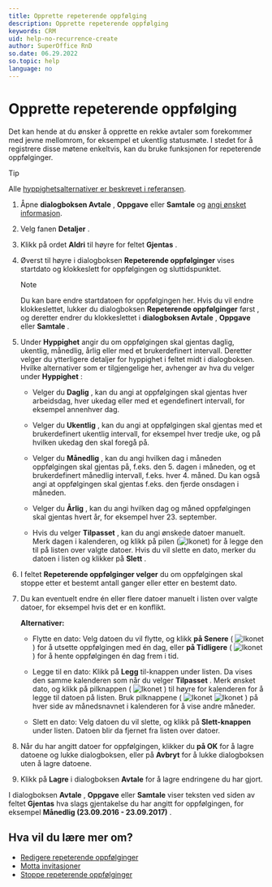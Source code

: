 ```yaml
---
title: Opprette repeterende oppfølging
description: Opprette repeterende oppfølging
keywords: CRM
uid: help-no-recurrence-create
author: SuperOffice RnD
so.date: 06.29.2022
so.topic: help
language: no
---
```


# Opprette repeterende oppfølging

Det kan hende at du ønsker å opprette en rekke avtaler som forekommer med jevne mellomrom, for eksempel et ukentlig statusmøte. I stedet for å registrere disse møtene enkeltvis, kan du bruke funksjonen for repeterende oppfølginger.

> [!TIP]
> Alle [hyppighetsalternativer er beskrevet i referansen][4].

1. Åpne **dialogboksen Avtale** , **Oppgave** eller **Samtale** og [angi ønsket informasjon][5].

2. Velg fanen **Detaljer** .

3. Klikk på ordet **Aldri** til høyre for feltet **Gjentas** .

4. Øverst til høyre i  dialogboksen **Repeterende oppfølginger** vises startdato og klokkeslett for oppfølgingen og sluttidspunktet.

    > [!NOTE]
    > Du kan bare endre startdatoen for oppfølgingen her. Hvis du vil endre klokkeslettet, lukker du dialogboksen **Repeterende oppfølginger** først  , og deretter endrer du klokkeslettet i **dialogboksen Avtale** , **Oppgave** eller **Samtale** .

5. Under  **Hyppighet**  angir du om oppfølgingen skal gjentas daglig, ukentlig, månedlig, årlig eller med et brukerdefinert intervall. Deretter velger du ytterligere detaljer for hyppighet i feltet midt i dialogboksen. Hvilke alternativer som er tilgjengelige her, avhenger av hva du velger under **Hyppighet** :
    * Velger du **Daglig** , kan du angi at oppfølgingen skal gjentas hver arbeidsdag, hver ukedag eller med et egendefinert intervall, for eksempel annenhver dag.

    * Velger du **Ukentlig** , kan du angi at oppfølgingen skal gjentas med et brukerdefinert ukentlig intervall, for eksempel hver tredje uke, og på hvilken ukedag den skal foregå på.

    * Velger du **Månedlig** , kan du angi hvilken dag i måneden oppfølgingen skal gjentas på, f.eks. den 5. dagen i måneden, og et brukerdefinert månedlig intervall, f.eks. hver 4. måned. Du kan også angi at oppfølgingen skal gjentas f.eks. den fjerde onsdagen i måneden.

    * Velger du **Årlig** , kan du angi hvilken dag og måned oppfølgingen skal gjentas hvert år, for eksempel hver 23. september.

    * Hvis du velger **Tilpasset** , kan du angi ønskede datoer manuelt. Merk dagen i kalenderen, og klikk på pilen (![Ikonet][img2]) for å legge den til på listen over valgte datoer. Hvis du vil slette en dato, merker du datoen i listen og klikker på **Slett** .

6. I  feltet **Repeterende oppfølginger velger** du om oppfølgingen skal stoppe etter et bestemt antall ganger eller etter en bestemt dato.

7. Du kan eventuelt endre én eller flere datoer manuelt i listen over valgte datoer, for eksempel hvis det er en konflikt.

    **Alternativer:** 

    * Flytte en dato: Velg datoen du vil flytte, og klikk **på Senere** ( ![Ikonet][img3] ) for å utsette oppfølgingen med én dag, eller **på Tidligere** ( ![Ikonet][img4] ) for å hente oppfølgingen én dag frem i tid.

    * Legge til en dato: Klikk på **Legg** til-knappen under listen. Da vises den samme kalenderen som når du velger **Tilpasset** . Merk ønsket dato, og klikk på pilknappen ( ![Ikonet][img2] ) til høyre for kalenderen for å legge til datoen på listen. Bruk pilknappene ( ![Ikonet][img5] ![Ikonet][img6] ) på hver side av månedsnavnet i kalenderen for å vise andre måneder.

    * Slett en dato: Velg datoen du vil slette, og klikk på  **Slett-knappen**  under listen. Datoen blir da fjernet fra listen over datoer.

8. Når du har angitt datoer for oppfølgingen, klikker du **på OK** for å lagre datoene og lukke dialogboksen, eller på **Avbryt** for å lukke dialogboksen uten å lagre datoene.

9. Klikk  på **Lagre** i  dialogboksen **Avtale** for å lagre endringene du har gjort.

I  dialogboksen **Avtale** , **Oppgave** eller **Samtale** viser  teksten ved siden  av feltet **Gjentas** hva slags gjentakelse du har angitt for oppfølgingen, for eksempel **Månedlig (23.09.2016 - 23.09.2017)** .

## Hva vil du lære mer om?

* [Redigere repeterende oppfølginger][1]
* [Motta invitasjoner][2]
* [Stoppe repeterende oppfølginger][3]

<!-- Referenced links -->
[1]: edit.md
[2]: ../invitation/receive.md
[3]: stop.md
[4]: index.md
[5]: ../screen/dialog-for-followups.md

<!-- Referenced images -->
[img2]: ../../../../media/icons/arrow-right.png
[img3]: ../../../../media/icons/arrow-down.png
[img4]: ../../../../media/icons/arrow-up.png
[img5]: ../../../../media/icons/arrow-left.png
[img6]: ../../../../media/icons/arrow-right.png
